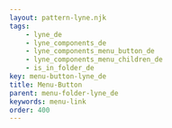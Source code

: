```yaml
---
layout: pattern-lyne.njk
tags: 
    - lyne_de
    - lyne_components_de
    - lyne_components_menu_button_de
    - lyne_components_menu_children_de
    - is_in_folder_de
key: menu-button-lyne_de
title: Menu-Button
parent: menu-folder-lyne_de
keywords: menu-link
order: 400
---
```

